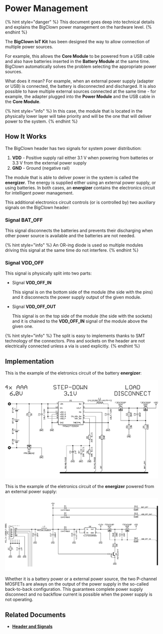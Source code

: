 # Power Management

{% hint style="danger" %}
This document goes deep into technical details and explains the BigClown power management on the hardware level.
{% endhint %}

The **BigClown IoT Kit** has been designed the way to allow connection of multiple power sources.

For example, this allows the **Core Module** to be powered from a USB cable and also have batteries inserted in the **Battery Module** at the same time. BigClown automatically solves the problem selecting the appropriate power sources.

What does it mean? For example, when an external power supply \(adapter or USB\) is connected, the battery is disconnected and discharged. It is also possible to have multiple external sources connected at the same time - for example, the adapter plugged into the **Power Module** and the USB cable in the **Core Module**.

{% hint style="info" %}
In this case, the module that is located in the physically lower layer will take priority and will be the one that will deliver power to the system.
{% endhint %}

## How It Works

The BigClown header has two signals for system power distribution:

1. **VDD** - Positive supply rail either 3.1 V when powering from batteries or 3.3 V from the external power supply
2. **GND** - Ground \(negative rail\)

The module that is able to deliver power in the system is called the **energizer**. The energy is supplied either using an external power supply, or using batteries. In both cases, an **energizer** contains the electronics circuit for intelligent power management.

This additional electronics circuit controls \(or is controlled by\) two auxiliary signals on the BigClown header:

### Signal **BAT\_OFF**

This signal disconnects the batteries and prevents their discharging when other power source is available and the batteries are not needed.

{% hint style="info" %}
An OR-ing diode is used so multiple modules driving this signal at the same time do not interfere.
{% endhint %}

### **Signal VDD\_OFF**

This signal is physically split into two parts:

* Signal **VDD\_OFF\_IN**

  This signal is on the bottom side of the module \(the side with the pins\) and it disconnects the power supply output of the given module.

* Signal **VDD\_OFF\_OUT**

  This signal is on the top side of the module \(the side with the sockets\) and it is chained to the **VDD\_OFF\_IN** signal of the module above the given one.

{% hint style="info" %}
The split is easy to implements thanks to SMT technology of the connectors. Pins and sockets on the header are not electrically connected unless a via is used explicitly.
{% endhint %}

## Implementation

This is the example of the eletronics circuit of the battery **energizer**:

![](../.gitbook/assets/_hardware_power-management_energizer-circuit-battery.png)

This is the example of the eletronics circuit of the **energizer** powered from an external power supply:

![](../.gitbook/assets/_hardware_power-management_energizer-circuit-external.png)

Whether it is a battery power or a external power source, the two P-channel MOSFETs are always on the output of the power supply in the so-called back-to-back configuration. This guarantees complete power supply disconnect and no backflow current is possible when the power supply is not operating.

## Related Documents

* [**Header and Signals**](header-pinout.md)

